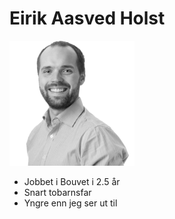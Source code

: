 # Eirik Aasved Holst

![tom-meg](slides/images/om-meg/thumb_Eirik_Aasved_Holst.png)
- Jobbet i Bouvet i 2.5 år
- Snart tobarnsfar
- Yngre enn jeg ser ut til